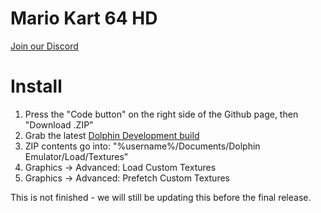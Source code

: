 # Mario Kart 64 HD

[Join our Discord](https://discord.gg/Wva8Rwf)

# Install
1) Press the "Code button" on the right side of the Github page, then "Download .ZIP"
2) Grab the latest [Dolphin Development build](https://dolphin-emu.org/download/)
3) ZIP contents go into: "%username%/Documents/Dolphin Emulator/Load/Textures"
4) Graphics -> Advanced: Load Custom Textures
5) Graphics -> Advanced: Prefetch Custom Textures

This is not finished - we will still be updating this before the final release. 
